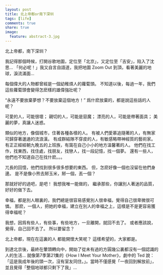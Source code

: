 ```yaml
---
layout: post
title: 北上帝都or南下深圳
tags: [life]
comments: true
share: true
image:
  feature: abstract-3.jpg
---
```


北上帝都，南下深圳？

我記得那個時候，打開谷歌地圖，定位至「北京」，又定位至「吉安」，陷入了沈思...
「何必呢！」我又自言自語道，我把地圖 Zoom Out 到頂，看著美麗的地球，淚流滿面...

每個偉大的人物都曾經是一個幼稚煩人的蘿蔔頭。
不知道以後，每過一年，我們這些蘿蔔頭會變得怎麽樣的雄偉強壯呢？

“永遠不要放棄夢想？不要放棄這個地方！”
爲什麽放棄的，都是說這些話的人呢？

可愛的人，可能很壞；
親切的人，可能是惡魔；
漂亮的人，可能是帶著面具；
美麗的夢，真讓人迷惑。

類似的地方，像個城市，住著各種各樣的人。
有被人們愛慕追隨著的人，有無家可歸穿著邋遢的流浪漢。
有成群結隊不穿皮的人，有敏感略帶神經質的藝術家。
有正正經經朝九晚五的上班族，有窩在自己小小的地方溫馨著的人。
他們在找工作，找東西，找住處，找朋友，找戀人，找一段記憶，找一個夢。
還有一些人，他們也不知道自己在找什麽。。。

兀長的回憶，他們找到很多很多想要的東西。
但，怎麽好像一個也沒留在他們身邊。
是不是像小熊去掰玉米，掰一個，丟一個？

那就好好的過吧，是吧！
我想我唯一能做的，
繼承那些，你讓別人著迷的品質，
好好的做下去。

幸福，都是別人眼裏的，我們總是很容易感覺別人很幸福，覺得自己很卑微很可憐。
那麽，一個人，把她的幸福，建立在別人的幸福之上，這樣是不是更容易獲得幸福呢？

我想，因爲有些人，有些事，有些地方，一旦離開，就回不去了。
或者應該說，覺得，自己回不去了。
所以要留念？

北上帝都，現在在這裏的人 
都能開懷大笑呢？
這樣希望的，大家都是。


到達北京後，最終在暈頭轉向中，開始了從未有過的方圓幾公裏都沒有一個認識的人的生活...
就像第7季第21集的《How I Meet Your Mother》，劇中的 Ted 說：「這是我成年後的頭一次，沒有室友同住。」。當時不僅感覺「一夜回到解放前」，並且覺得「整個地球都只剩下了我」...

